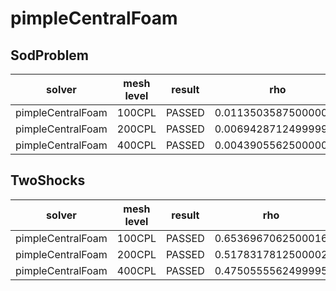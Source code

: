 pimpleCentralFoam
=======

SodProblem
---------------------

|solver|mesh level|result|rho|U |p |e |
|------|----------|------|---|--|--|--|
|pimpleCentralFoam|100CPL|PASSED|0.011350358750000029|0.02352181584643645|0.010055713750000013|0.04477023374999997|
|pimpleCentralFoam|200CPL|PASSED|0.006942871249999982|0.012804198406117883|0.005911611249999995|0.028192596249999972|
|pimpleCentralFoam|400CPL|PASSED|0.004390556250000002|0.006956731389067815|0.003504138750000002|0.017970983749999957|

TwoShocks
---------------------

|solver|mesh level|result|rho|U |p |e |
|------|----------|------|---|--|--|--|
|pimpleCentralFoam|100CPL|PASSED|0.6536967062500016|0.1805761012499998|24.730678788750048|4.989506332499995|
|pimpleCentralFoam|200CPL|PASSED|0.5178317812500002|0.12426094125000002|19.355413608750037|3.499693342499994|
|pimpleCentralFoam|400CPL|PASSED|0.4750555562499995|0.12959438125000006|18.334570908750038|3.001583002499996|
